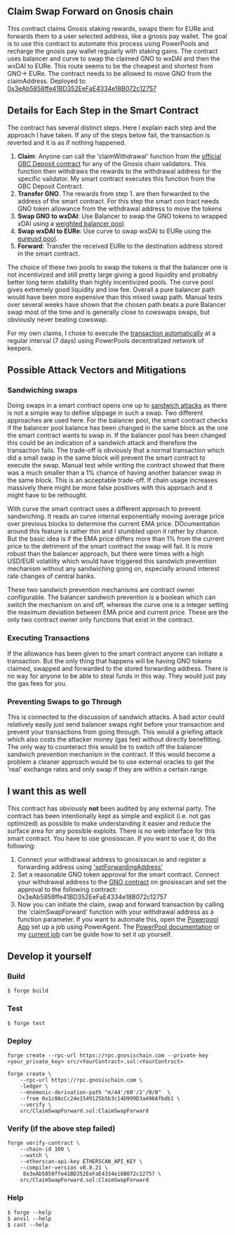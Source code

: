 ## Claim Swap Forward on Gnosis chain

This contract claims Gnosis staking rewards, swaps them for EURe and forwards them to a user selected address, like a gnosis pay wallet. The goal is to use this contract to automate this process using PowerPools and recharge the gnosis pay wallet regularly with staking gains. The contract uses balancer and curve to swap the claimed GNO to wxDAI and then the wxDAI to EURe. This route seems to be the cheapest and shortest from GNO-> EURe. The contract needs to be allowed to move GNO from the claimAddress.
Deployed to: [0x3eAb5858ffe41BD352EeFaE4334e18B072c12757](https://gnosisscan.io/address/0x3eab5858ffe41bd352eefae4334e18b072c12757)

## Details for Each Step in the Smart Contract

The contract has several distinct steps. Here I explain each step and the approach I have taken. If any of the steps below fail, the transaction is reverted and it is as if nothing happened.

1. **Claim**: Anyone can call the 'claimWithdrawal' function from the [official GBC Deposit contract](https://gnosisscan.io/address/0x0B98057eA310F4d31F2a452B414647007d1645d9#writeProxyContract) for any of the Gnosis chain validators. This function then withdraws the rewards to the withdrawal address for the specific validator. My smart contract executes this function from the GBC Deposit Contract.
2. **Transfer GNO**. The rewards from step 1. are then forwarded to the address of the smart contract. For this step the smart con tract needs GNO token allowance from the withdrawal address to move the tokens
3. **Swap GNO to wxDAI**: Use Balancer to swap the GNO tokens to wrapped xDAI using a [weighted balancer pool](https://app.balancer.fi/#/gnosis-chain/pool/0xa99fd9950b5d5dceeaf4939e221dca8ca9b938ab000100000000000000000025).
4. **Swap wxDAI to EURe**: Use curve to swap wxDAI to EURe using the [eureusd pool](https://curve.fi/#/xdai/pools/eureusd/deposit).
5. **Forward**: Transfer the received EURe to the destination address stored in the smart contract.

The choice of these two pools to swap the tokens is that the balancer one is not incentivized and still pretty large giving a good liquidity and probably better long term stability than highly incentivized pools. The curve pool gives extremely good liquidity and low fee. Overall a pure balancer path would have been more expensive than this mixed swap path. Manual tests over several weeks have shown that the chosen path beats a pure Balancer swap most of the time and is generally close to cowswaps swaps, but obviously never beating cowswap.

For my own claims, I chose to execute the [transaction automatically](](https://app.powerpool.finance/#/gnosis/explorer/jobs/0x071412e301C2087A4DAA055CF4aFa2683cE1e499/0x483c7847f80a1cfdc701f74fbf8877ddf5c0d4e11f444772d4b44fee5e713b6d/)) at a regular interval (7 days) using PowerPools decentralized network of keepers.

## Possible Attack Vectors and Mitigations

### Sandwiching swaps
Doing swaps in a smart contract opens one up to [sandwich attacks](https://www.coingecko.com/learn/sandwich-attacks-prevention-crypto) as there is not a simple way to define slippage in such a swap. Two different approaches are used here. For the balancer pool, the smart contract checks if the balancer pool balance has been changed in the same block as the one the smart contract wants to swap in. If the balancer pool has been changed this could be an indication of a sandwich attack and therefore the transaction fails. The trade-off is obviously that a normal transaction which did a small swap in the same block will prevent the smart contract to execute the swap. Manual test while writing the contract showed that there was a much smaller than a 1% chance of having another balancer swap in the same block. This is an acceptable trade-off. If chain usage increases massively there might be more false positives with this approach and it might have to be rethought.

With curve the smart contract uses a different approach to prevent sandwiching. It reads an curve internal exponentially moving average price over previous blocks to determine the current EMA price. DOcumentation around this feature is rather thin and I stumbled upon it rather by chance. But the basic idea is if the EMA price differs more than 1% from the current price to the detriment of the smart contract the swap will fail. It is more robust than the balancer approach, but there were times with a high USD/EUR volatility which would have triggered this sandwich prevention mechanism without any sandwiching going on, especially around interest rate changes of central banks.

These two sandwich prevention mechanisms are contract owner configurable. The balancer sandwich prevention is a boolean which can switch the mechanism on and off, whereas the curve one is a integer setting the maximum deviation between EMA price and current price. These are the only two contract owner only functions that exist in the contract.

### Executing Transactions

If the allowance has been given to the smart contract anyone can initiate a transaction. But the only thing that happens will be having GNO tokens claimed, swapped and forwarded to the stored forwarding address. There is no way for anyone to be able to steal funds in this way. They would just pay the gas fees for you.

### Preventing Swaps to go Through

This is connected to the discussion of sandwich attacks. A bad actor could relatively easily just send balancer swaps right before your transaction and prevent your transactions from going through. This would a griefing attack which also costs the attacker money (gas fee) without directly benefitting. The only way to counteract this would be to switch off the balancer sandwich prevention mechanism in the contract. If this would become a problem a cleaner approach would be to use external oracles to get the 'real' exchange rates and only swap if they are within a certain range.

## I want this as well

This contract has obviously **not** been audited by any external party. The contract has been intentionally kept as simple and explicit (i.e. not gas optimized) as possible to make understanding it easier and reduce the surface area for any possible exploits. There is no web interface for this smart contract. You have to use gnosisscan. If you want to use it, do the following:

1. Connect your withdrawal address to gnosisscan.io and register a forwarding address using ['setForwardingAddress'](https://gnosisscan.io/address/0x3eAb5858ffe41BD352EeFaE4334e18B072c12757#writeContract)
2. Set a reasonable GNO token approval for the smart contract. Connect your withdrawal address to the [GNO contract](https://gnosisscan.io/address/0x9c58bacc331c9aa871afd802db6379a98e80cedb#writeProxyContract) on gnosisscan and set the approval to the following contract: 0x3eAb5858ffe41BD352EeFaE4334e18B072c12757
3. Now you can initiate the claim, swap and forward transaction by calling the 'claimSwapForward' function with your withdrawal address as a function parameter. If you want to automate this, open the [Powerpool App](https://app.powerpool.finance/#/gnosis/ppv2/all-jobs) set up a job using PowerAgent. The [PowerPool documentation](https://docs.powerpool.finance/powerpool-and-poweragent-network/power-agent/user-guides/i-want-to-automate-my-tasks/job-registration-guide) or my [current job](https://app.powerpool.finance/#/gnosis/explorer/jobs/0x071412e301C2087A4DAA055CF4aFa2683cE1e499/0x483c7847f80a1cfdc701f74fbf8877ddf5c0d4e11f444772d4b44fee5e713b6d/) can be guide how to set it up yourself.



## Develop it yourself

### Build

```shell
$ forge build
```

### Test

```shell
$ forge test
```

### Deploy

```shell
forge create --rpc-url https://rpc.gnosischain.com --private-key <your_private_key> src/<YourContract>.sol:<YourContract>

forge create \
    --rpc-url https://rpc.gnosischain.com \
    -ledger \
    --mnemonic-derivation-path "m/44'/60'/2'/0/0"  \
    --from 0x1c0AcCc24e1549125b5b3c14D999D3a496Afbdb1 \
    --verify \
    src/ClaimSwapForward.sol:ClaimSwapForward
```
### Verify (if the above step failed)

```shell
forge verify-contract \
    --chain-id 100 \
    --watch \
    --etherscan-api-key ETHERSCAN_API_KEY \
    --compiler-version v0.8.21 \
     0x3eAb5858ffe41BD352EeFaE4334e18B072c12757 \
    src/ClaimSwapForward.sol:ClaimSwapForward
```

### Help

```shell
$ forge --help
$ anvil --help
$ cast --help
```
